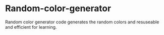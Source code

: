 # Random-color-generator
Random color generator code generates the random colors and resuseable and efficient for learning.
